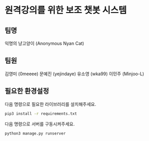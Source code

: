 # 원격강의를 위한 보조 챗봇 시스템

## 팀명
익명의 냥고양이 (Anonymous Nyan Cat)
## 팀원
김영미 (0meeee)
문예진 (yejindaye)
유소영 (wka99)
이민주 (Minjoo-L)

## 필요한 환경설정
다음 명령으로 필요한 라이브러리를 설치해주세요.

```sh
pip3 install -r requirements.txt
```

다음 명령으로 서버를 구동시켜주세요.

```sh
python3 manage.py runserver
```
